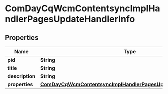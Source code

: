 

# ComDayCqWcmContentsyncImplHandlerPagesUpdateHandlerInfo

## Properties

Name | Type | Description | Notes
------------ | ------------- | ------------- | -------------
**pid** | **String** |  |  [optional]
**title** | **String** |  |  [optional]
**description** | **String** |  |  [optional]
**properties** | [**ComDayCqWcmContentsyncImplHandlerPagesUpdateHandlerProperties**](ComDayCqWcmContentsyncImplHandlerPagesUpdateHandlerProperties.md) |  |  [optional]



